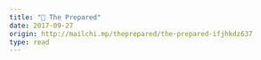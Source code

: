 ```yaml
---
title: "🔧 The Prepared"
date: 2017-09-27
origin: http://mailchi.mp/theprepared/the-prepared-ifjhkdz637
type: read
---
```


